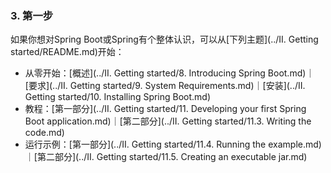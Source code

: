 ### 3. 第一步

如果你想对Spring Boot或Spring有个整体认识，可以从[下列主题](../II. Getting started/README.md)开始：

- 从零开始：[概述](../II. Getting started/8. Introducing Spring Boot.md)｜[要求](../II. Getting started/9. System Requirements.md)｜[安装](../II. Getting started/10. Installing Spring Boot.md)
- 教程：[第一部分](../II. Getting started/11. Developing your first Spring Boot application.md)｜[第二部分](../II. Getting started/11.3. Writing the code.md)
- 运行示例：[第一部分](../II. Getting started/11.4. Running the example.md)｜[第二部分](../II. Getting started/11.5. Creating an executable jar.md)
